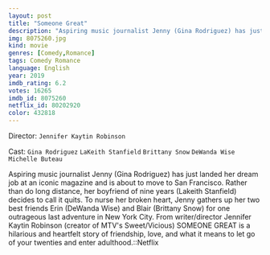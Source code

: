 ```yaml
---
layout: post
title: "Someone Great"
description: "Aspiring music journalist Jenny (Gina Rodriguez) has just landed her dream job at an iconic magazine and is about to move to San Francisco. Rather than do long distance, her boyfriend of nine years (Lakeith Stanfield) decides to call it quits. To nurse her broken heart, Jenny gathers up her two best friends Erin (DeWanda Wise) and Blair (Brittany Snow) for one outrageous last adventure in New York City. From .."
img: 8075260.jpg
kind: movie
genres: [Comedy,Romance]
tags: Comedy Romance 
language: English
year: 2019
imdb_rating: 6.2
votes: 16265
imdb_id: 8075260
netflix_id: 80202920
color: 432818
---
```

Director: `Jennifer Kaytin Robinson`  

Cast: `Gina Rodriguez` `LaKeith Stanfield` `Brittany Snow` `DeWanda Wise` `Michelle Buteau` 

Aspiring music journalist Jenny (Gina Rodriguez) has just landed her dream job at an iconic magazine and is about to move to San Francisco. Rather than do long distance, her boyfriend of nine years (Lakeith Stanfield) decides to call it quits. To nurse her broken heart, Jenny gathers up her two best friends Erin (DeWanda Wise) and Blair (Brittany Snow) for one outrageous last adventure in New York City. From writer/director Jennifer Kaytin Robinson (creator of MTV's Sweet/Vicious) SOMEONE GREAT is a hilarious and heartfelt story of friendship, love, and what it means to let go of your twenties and enter adulthood.::Netflix